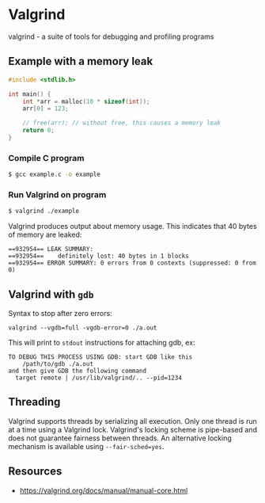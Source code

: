 # Valgrind

valgrind - a suite of tools for debugging and profiling programs

## Example with a memory leak
```c
#include <stdlib.h>

int main() {
    int *arr = malloc(10 * sizeof(int));
    arr[0] = 123;

    // free(arr); // without free, this causes a memory leak
    return 0;
}
```

### Compile C program
```bash
$ gcc example.c -o example
```

### Run Valgrind on program
```bash
$ valgrind ./example
```

Valgrind produces output about memory usage. This indicates that 40 bytes of memory are leaked:
```
==932954== LEAK SUMMARY:
==932954==    definitely lost: 40 bytes in 1 blocks
==932954== ERROR SUMMARY: 0 errors from 0 contexts (suppressed: 0 from 0)
```

## Valgrind with `gdb`
Syntax to stop after zero errors:

```
valgrind --vgdb=full -vgdb-error=0 ./a.out
```

This will print to `stdout` instructions for attaching gdb, ex:

```
TO DEBUG THIS PROCESS USING GDB: start GDB like this
    /path/to/gdb ./a.out
and then give GDB the following command
  target remote | /usr/lib/valgrind/.. --pid=1234
```

## Threading
Valgrind supports threads by serializing all execution. Only one thread is run at a time using a Valgrind lock. Valgrind's locking scheme is pipe-based and does not guarantee fairness between threads. An alternative locking mechanism is available using `--fair-sched=yes`.

## Resources
- https://valgrind.org/docs/manual/manual-core.html
